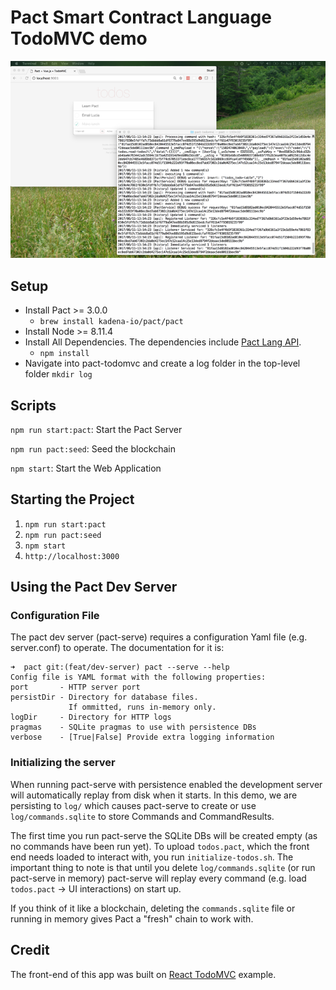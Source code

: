 # Pact Smart Contract Language TodoMVC demo

![](todos-pact.png)

## Setup

- Install Pact >= 3.0.0
  - `brew install kadena-io/pact/pact`
- Install Node >= 8.11.4
- Install All Dependencies. The dependencies include [Pact Lang API](https://www.npmjs.com/package/pact-lang-api).
  - `npm install`
- Navigate into pact-todomvc and create a log folder in the top-level folder `mkdir log`

## Scripts

`npm run start:pact`: Start the Pact Server

`npm run pact:seed`: Seed the blockchain

`npm start`: Start the Web Application

## Starting the Project

1.  `npm run start:pact`
2.  `npm run pact:seed`
3.  `npm start`
4.  `http://localhost:3000`

## Using the Pact Dev Server

### Configuration File

The pact dev server (pact-serve) requires a configuration Yaml file (e.g. server.conf) to operate. The documentation for it is:

```
➜  pact git:(feat/dev-server) pact --serve --help
Config file is YAML format with the following properties:
port       - HTTP server port
persistDir - Directory for database files.
             If ommitted, runs in-memory only.
logDir     - Directory for HTTP logs
pragmas    - SQLite pragmas to use with persistence DBs
verbose    - [True|False] Provide extra logging information
```

### Initializing the server

When running pact-serve with persistence enabled the development server will automatically replay from disk when it starts.
In this demo, we are persisting to `log/` which causes pact-serve to create or use `log/commands.sqlite` to store Commands and CommandResults.

The first time you run pact-serve the SQLite DBs will be created empty (as no commands have been run yet).
To upload `todos.pact`, which the front end needs loaded to interact with, you run `initialize-todos.sh`.
The important thing to note is that until you delete `log/commands.sqlite` (or run pact-serve in memory) pact-serve will replay every command (e.g. load `todos.pact` -> UI interactions) on start up.

If you think of it like a blockchain, deleting the `commands.sqlite` file or running in memory gives Pact a "fresh" chain to work with.

## Credit

The front-end of this app was built on [React TodoMVC](http://todomvc.com/examples/react/#/) example.
